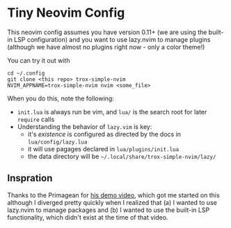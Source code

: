 # Tiny Neovim Config

This neovim config assumes you have version 0.11+ (we are using the built-in
LSP configuration) and you want to use lazy.nvim to manage plugins (although
we have almost no plugins right now - only a color theme!)

You can try it out with
```
cd ~/.config
git clone <this repo> trox-simple-nvim
NVIM_APPNAME=trox-simple-nvim nvim <some_file>
```

When you do this, note the following:
- `init.lua` is always run be vim, and `lua/` is the search root for later `require` calls
- Understanding the behavior of `lazy.vim` is key:
  - it's *existence* is configured as directed by the docs in `lua/config/lazy.lua`
  - it will use pagages declared in `lua/plugins/init.lua`
  - the data directory will be `~/.local/share/trox-simple-nvim/lazy/`

## Inspration

Thanks to the Primagean for [his demo video](https://www.youtube.com/watch?v=w7i4amO_zaE),
which got me started on this although I diverged pretty quickly when I realized that
(a) I wanted to use lazy.nvim to manage packages and (b) I wanted to use the built-in
LSP functionality, which didn't exist at the time of that video.
